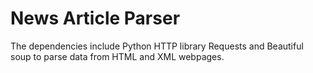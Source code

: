 # News Article Parser
The dependencies include Python HTTP library Requests and Beautiful soup to parse data from HTML and XML webpages.


